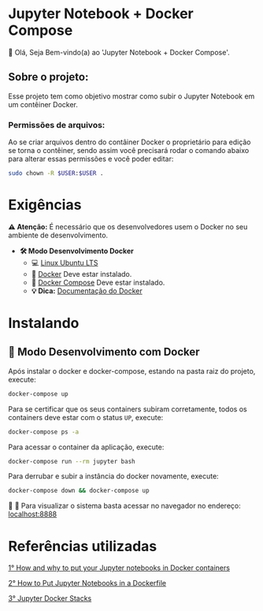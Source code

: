 # Jupyter Notebook + Docker Compose

👋 Olá, Seja Bem-vindo(a) ao 'Jupyter Notebook + Docker Compose'.

## Sobre o projeto:

Esse projeto tem como objetivo mostrar como subir o Jupyter Notebook em um contêiner Docker.

### Permissões de arquivos:

Ao se criar arquivos dentro do contâiner Docker o proprietário para edição se torna o contêiner, sendo assim você precisará rodar o comando abaixo para alterar essas permissões e você poder editar:

```sh
sudo chown -R $USER:$USER .
```

# Exigências

**:warning: Atenção:** É necessário que os desenvolvedores usem o Docker no seu ambiente de desenvolvimento.

- **🛠 Modo Desenvolvimento Docker**
    - :computer: [Linux Ubuntu LTS](https://ubuntu.com/download/desktop)
    - 🐳 [Docker](https://docs.docker.com/engine/installation/) Deve estar instalado.
    - 🐳 [Docker Compose](https://docs.docker.com/compose/) Deve estar instalado.
    - **💡 Dica:** [Documentação do Docker](https://docs.docker.com/)

# Instalando

## 🐳 Modo Desenvolvimento com Docker

Após instalar o docker e docker-compose, estando na pasta raiz do projeto, execute:

```sh
docker-compose up
```

Para se certificar que os seus containers subiram corretamente, todos os containers deve estar com o status `UP`, execute:

```sh
docker-compose ps -a
```

Para acessar o container da aplicação, execute:

```sh
docker-compose run --rm jupyter bash
```

Para derrubar e subir a instância do docker novamente, execute:

```sh
docker-compose down && docker-compose up
```

🚀 :clap: Para visualizar o sistema basta acessar no navegador no endereço:   
[localhost:8888](localhost:8888)

# Referências utilizadas

[1° How and why to put your Jupyter notebooks in Docker containers](https://github.com/austinbrian/jupydocker)

[2° How to Put Jupyter Notebooks in a Dockerfile](https://u.group/thinking/how-to-put-jupyter-notebooks-in-a-dockerfile/)

[3° Jupyter Docker Stacks](https://github.com/jupyter/docker-stacks)